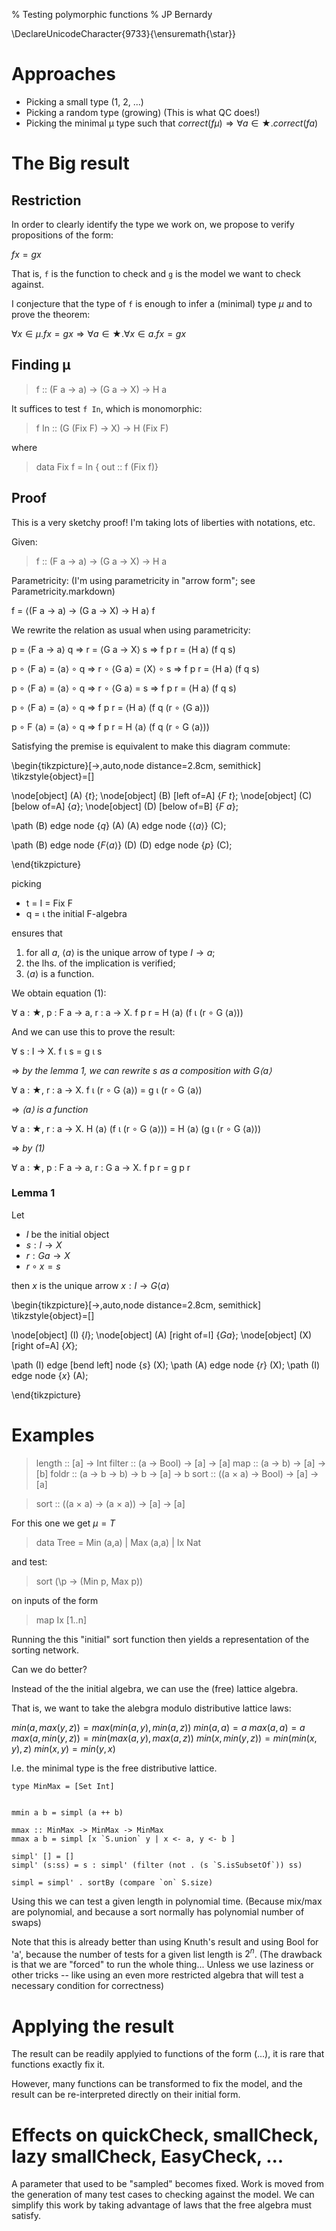 % Testing polymorphic functions
% JP Bernardy

\DeclareUnicodeCharacter{9733}{\ensuremath{\star}} 

# Approaches

* Picking a small type (1, 2, ...)
* Picking a random type (growing) (This is what QC does!)
* Picking the minimal μ type such that  $correct (f μ) ⇒ ∀ a ∈ ★. correct (f a)$

# The Big result

## Restriction

In order to clearly identify the type we work on, we propose to verify propositions of the form:

$f x = g x$

That is, `f` is the function to check and `g` is the model we want to check against.

I conjecture that the type of `f` is enough to infer a (minimal) type $μ$
and to prove the theorem:

$∀ x ∈ μ. f x = g x ⇒ ∀ a ∈ ★. ∀ x ∈ a. f x = g x$


## Finding μ

> f :: (F a -> a) -> (G a -> X) -> H a

It suffices to test `f In`, which is monomorphic:

> f In :: (G (Fix F) -> X) -> H (Fix F)

where

> data Fix f = In { out :: f (Fix f)}


## Proof 

This is a very sketchy proof! I'm taking lots of liberties with notations, etc.

Given:

> f :: (F a → a) → (G a → X) → H a

Parametricity: (I'm using parametricity in "arrow form"; see Parametricity.markdown)

f = ⟨(F a → a) → (G a → X) → H a⟩ f

We rewrite the relation as usual when using parametricity:

p = ⟨F a → a⟩ q     ⇒  r = ⟨G a → X⟩ s     ⇒ f p r = ⟨H a⟩ (f q s)

p ∘ ⟨F a⟩ = ⟨a⟩ ∘ q ⇒  r ∘ ⟨G a⟩ = ⟨X⟩ ∘ s ⇒ f p r = ⟨H a⟩ (f q s)

p ∘ ⟨F a⟩ = ⟨a⟩ ∘ q ⇒  r ∘ ⟨G a⟩ =       s ⇒ f p r = ⟨H a⟩ (f q s)

p ∘ ⟨F a⟩ = ⟨a⟩ ∘ q                       ⇒ f p r = ⟨H a⟩ (f q (r ∘ ⟨G a⟩))

p ∘ F ⟨a⟩ = ⟨a⟩ ∘ q                       ⇒ f p r = H ⟨a⟩ (f q (r ∘ G ⟨a⟩))


Satisfying the premise is equivalent to make this diagram commute:

\begin{tikzpicture}[->,auto,node distance=2.8cm, semithick]
  \tikzstyle{object}=[]

  \node[object]         (A)                    {$t$};
  \node[object]         (B) [left of=A] {$F~t$};
  \node[object]         (C) [below of=A] {$a$};
  \node[object]         (D) [below of=B] {$F~a$};

  \path (B) edge              node {$q$} (A)
        (A) edge              node {$⟨a⟩$}   (C);

  \path (B) edge              node {$F ⟨a⟩$} (D)
        (D) edge              node {$p$}     (C);
        
\end{tikzpicture}


picking 

* t = I = Fix F
* q = ι the initial F-algebra

ensures that

1. for all $a$, $⟨a⟩$ is the unique arrow of type $I → a$;
2. the lhs. of the implication is verified;
3. $⟨a⟩$ is a function.


We obtain equation (1): 

∀ a : ★, p : F a → a, r : a → X. f p r = H ⟨a⟩ (f ι (r ∘ G ⟨a⟩))

And we can use this to prove the result:

∀ s : I → X.                             f ι s            =        g ι s

⇒   *by the lemma 1, we can rewrite $s$ as a composition with $G ⟨a⟩$*

∀ a : ★, r : a → X.                      f ι (r ∘ G ⟨a⟩)  =        g ι (r ∘ G ⟨a⟩)

⇒   *$⟨a⟩$ is a function*

∀ a : ★, r : a → X.               H ⟨a⟩ (f ι (r ∘ G ⟨a⟩)) = H ⟨a⟩ (g ι (r ∘ G ⟨a⟩))

⇒   *by (1)*

∀ a : ★, p : F a → a, r : G a → X.                  f p r = g p r

### Lemma 1

Let 

* $I$ be the initial object
* $s : I → X$
* $r : G a → X$
* $r ∘ x = s$

then $x$ is the unique arrow $x : I → G ⟨a⟩$


\begin{tikzpicture}[->,auto,node distance=2.8cm,
                    semithick]
  \tikzstyle{object}=[]

  \node[object]         (I)                   {$I$};
  \node[object]         (A) [right of=I]      {$G a$};
  \node[object]         (X) [right of=A]      {$X$};

  \path (I) edge [bend left]  node {$s$} (X);
  \path (A) edge              node {$r$} (X);
  \path (I) edge              node {$x$} (A);

        
\end{tikzpicture}



# Examples

> length :: [a] → Int
> filter :: (a → Bool) → [a] → [a]
> map :: (a → b) → [a] → [b]
> foldr :: (a → b → b) → b → [a] → b
> sort :: ((a × a) → Bool) → [a] → [a]

> sort :: ((a × a) → (a × a)) → [a] → [a]

For this one we get $μ = T$

> data Tree = Min (a,a) | Max (a,a) | Ix Nat

and test:

> sort (\p -> (Min p, Max p)) 

on inputs of the form 

> map Ix [1..n]

Running the this "initial" sort function then yields a representation of the sorting network.

Can we do better? 

Instead of the the initial algebra, we can use the (free) lattice algebra.

That is, we want to take the alebgra modulo distributive lattice laws:

$min (a,max(y,z)) = max (min (a,y), min(a,z))$
$min (a,a) = a$
$max (a,a) = a$
$max (a,min(y,z)) = min (max (a,y), max(a,z))$
$min (x,min(y,z)) = min (min(x,y),z)$
$min (x,y) = min (y,x)$

I.e. the minimal type is the free distributive lattice.

~~~~
type MinMax = [Set Int]


mmin a b = simpl (a ++ b)

mmax :: MinMax -> MinMax -> MinMax
mmax a b = simpl [x `S.union` y | x <- a, y <- b ]

simpl' [] = []
simpl' (s:ss) = s : simpl' (filter (not . (s `S.isSubsetOf`)) ss)

simpl = simpl' . sortBy (compare `on` S.size)
~~~~

Using this we can test a given length in polynomial time. 
(Because mix/max are polynomial, and because a sort normally has polynomial number of swaps)

Note that this is already better than using Knuth's result and using Bool for
'a', because the number of tests for a given list length is $2^n$. (The drawback
is that we are "forced" to run the whole thing... Unless we use laziness or
other tricks -- like using an even more restricted algebra that will test a
necessary condition for correctness)



# Applying the result

The result can be readily applyied to functions of the form (...), it is rare that functions 
exactly fix it.

However, many functions can be transformed to fix the model, and the result can
be re-interpreted directly on their initial form.

# Effects on quickCheck, smallCheck, lazy smallCheck, EasyCheck, ...

A parameter that used to be "sampled" becomes fixed. Work is moved from the
generation of many test cases to checking against the model. We can simplify
this work by taking advantage of laws that the free algebra must satisfy.


